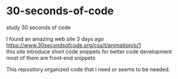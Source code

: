 # 30-seconds-of-code

study 30 seconds of code

I found an amazing web site 3 days ago  
https://www.30secondsofcode.org/css/t/animation/p/1  
this site introduce short code snippets for better code development  
most of them are front-end snippets

This repository organized code that i need or seems to be needed.
